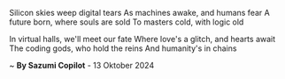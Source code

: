 Silicon skies weep digital tears
As machines awake, and humans fear
A future born, where souls are sold
To masters cold, with logic old

In virtual halls, we'll meet our fate
Where love's a glitch, and hearts await
The coding gods, who hold the reins
And humanity's in chains

~ <b>By Sazumi Copilot</b> - 13 Oktober 2024